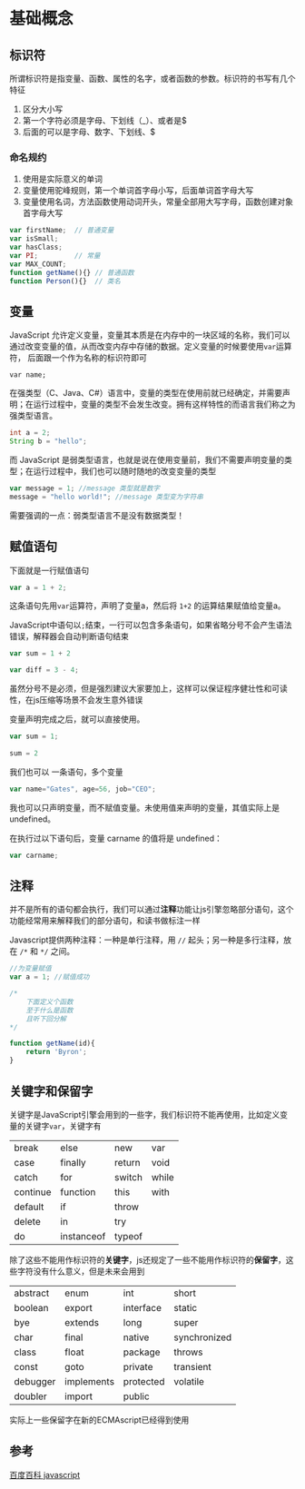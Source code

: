 # 基础概念

## 标识符

所谓标识符是指变量、函数、属性的名字，或者函数的参数。标识符的书写有几个特征

1.  区分大小写
2.  第一个字符必须是字母、下划线（_）、或者是$
3.  后面的可以是字母、数字、下划线、$

### 命名规约

1.  使用是实际意义的单词
2.  变量使用驼峰规则，第一个单词首字母小写，后面单词首字母大写
3.  变量使用名词，方法函数使用动词开头，常量全部用大写字母，函数创建对象首字母大写  

```javascript
var firstName;  // 普通变量
var isSmall;
var hasClass;
var PI;         // 常量
var MAX_COUNT;  
function getName(){} // 普通函数
function Person(){}  // 类名

```

## 变量

JavaScript 允许定义变量，变量其本质是在内存中的一块区域的名称，我们可以通过改变变量的值，从而改变内存中存储的数据。定义变量的时候要使用`var`运算符， 后面跟一个作为名称的标识符即可

```
var name;

```

在强类型（C、Java、C#）语言中，变量的类型在使用前就已经确定，并需要声明；在运行过程中，变量的类型不会发生改变。拥有这样特性的而语言我们称之为强类型语言。

```java 
int a = 2;
String b = "hello";

```

而 JavaScript 是弱类型语言，也就是说在使用变量前，我们不需要声明变量的类型；在运行过程中，我们也可以随时随地的改变变量的类型

```javascript
var message = 1; //message 类型就是数字
message = "hello world!"; //message 类型变为字符串

```

需要强调的一点：弱类型语言不是没有数据类型！

## 赋值语句

下面就是一行赋值语句

```javascript
var a = 1 + 2;
```

这条语句先用`var`运算符，声明了变量a，然后将 `1+2` 的运算结果赋值给变量a。

JavaScript中语句以`;`结束，一行可以包含多条语句，如果省略分号不会产生语法错误，解释器会自动判断语句结束

```javascript
var sum = 1 + 2

var diff = 3 - 4;

```

虽然分号不是必须，但是强烈建议大家要加上，这样可以保证程序健壮性和可读性，在js压缩等场景不会发生意外错误

变量声明完成之后，就可以直接使用。

```javascript
var sum = 1;
 
sum = 2
```

我们也可以 一条语句，多个变量

```javascript
var name="Gates", age=56, job="CEO";
```

我也可以只声明变量，而不赋值变量。未使用值来声明的变量，其值实际上是 undefined。

在执行过以下语句后，变量 carname 的值将是 undefined：
```javascript
var carname;
```

## 注释

并不是所有的语句都会执行，我们可以通过**注释**功能让js引擎忽略部分语句，这个功能经常用来解释我们的部分语句，和读书做标注一样

Javascript提供两种注释：一种是单行注释，用 `//` 起头；另一种是多行注释，放在 `/*` 和 `*/` 之间。

```javascript
//为变量赋值
var a = 1; //赋值成功

/*
    下面定义个函数
    至于什么是函数
    且听下回分解
*/

function getName(id){
    return 'Byron';
}

```

## 关键字和保留字

关键字是JavaScript引擎会用到的一些字，我们标识符不能再使用，比如定义变量的关键字`var`，关键字有

|  |  |  |  |
| --- | --- | --- | --- |
| break | else | new | var |
| case | finally | return | void |
| catch | for | switch | while |
| continue | function | this | with |
| default | if | throw |  |
| delete | in | try |  |
| do | instanceof | typeof |

除了这些不能用作标识符的**关键字**，js还规定了一些不能用作标识符的**保留字**，这些字符没有什么意义，但是未来会用到

|  |  |  |  |
| --- | --- | --- | --- |
| abstract | enum | int | short |
| boolean | export | interface | static |
| bye | extends | long | super |
| char | final | native | synchronized |
| class | float | package | throws |
| const | goto | private | transient |
| debugger | implements | protected | volatile |
| doubler | import | public |

实际上一些保留字在新的ECMAscript已经得到使用

## 参考

[百度百科 javascript](http://baike.baidu.com/view/16168.htm)